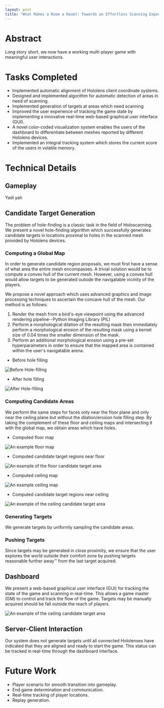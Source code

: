 ```yaml
---
layout: post
title: "What Makes a Room a Room?: Towards an Effortless Scanning Experience through Innovative Gamification"
---
```


# Abstract

Long story short, we now have a working multi-player game with meaningful user interactions.

# Tasks Completed

 * Implemented automatic alignment of Hololens client coordinate systems.
 * Designed and implemented algorithm for automatic detection of areas in need of scanning.
 * Implemented generation of targets at areas which need scanning
 * Improved the user experience of tracking the game state by implementing a innovative real-time web-based graphical user interface (GUI).
 * A novel color-coded visualization system enables the users of the dashboard to differentiate between meshes reported by different Hololens devices.
 * Implemented an integral tracking system which stores the current score of the users in volatile memory.
 
 
# Technical Details

## Gameplay

Yadi yah


## Candidate Target Generation

The problem of hole-finding is a classic task in the field of Holoscanning. We present a novel hole-finding algorithm which successfully generates candidate targets in locations proximal to holes in the scanned mesh provided by Hololens devices.  

### Computing a Global Map

In order to generate candidate region proposals, we must first have a sense of what area the entire mesh encompasses. A trivial solution would be to compute a convex hull of the current mesh. However, using a convex hull would allow targets to be generated outside the navigatable vicinity of the players.

We propose a novel approach which uses advanced graphics and image processing techniques to ascertain the concave hull of the mesh. Our method is as follows:

 1. Render the mesh from a bird's-eye viewpoint using the advanced rendering pipeline--Python Imaging Library (PIL)
 2. Perform a morphological dilation of the resulting mask then immediately perform a morphological erosion of the resulting mask using a kernel size of 0.04 times the smaller dimension of the mask.
 4. Perform an additional morphological erosion using a pre-set hyperparameters in order to ensure that the mapped area is contained within the user's navigatable arena.

 * Before hole filling

 ![Before Hole-filling](/images/global-before.png)
 
 * After hole filling
 
 ![After Hole-filling](/images/global-after.png)

### Computing Candidate Areas

We perform the same steps for faces only near the floor plane and only near the ceiling plane but without the dilation/erosion hole filling step. By taking the complement of these floor and ceiling maps and intersecting it with the global map, we obtain areas which have holes.

 * Computed floor map
 
 ![An example floor map](/images/floor_map.png)

 * Computed candidate target regions near floor
 
 ![An example of the floor candidate target area](/images/floor_cand.png)

 * Computed ceiling map
 
 ![An example ceiling map](/images/ceiling_map.png)

 * Computed candidate target regions near ceiling
 
 ![An example of the ceiling candidate target area](/images/ceiling_cand.png)


### Generating Targets

We generate targets by uniformly sampling the candidate areas.

### Pushing Targets

Since targets may be generated in close proximity, we ensure that the user explores the world outside their comfort zone by pushing targets reasonable further away™ from the last target acquired.


## Dashboard

We present a web-based graphical user interface (GUI) for tracking the state of the game and scanning in real-time. This allows a game master (GM) to control and track the flow of the game. Targets may be manually acquired should be fall outside the reach of players.

![An example of the ceiling candidate target area](/images/dashboard-screenshot.png)


## Server-Client Interaction

Our system does not generate targets until all connected Hololenses have indicated that they are aligned and ready to start the game. This status can be tracked in real-time through the dashboard interface.


# Future Work

 * Player scenario for smooth transition into gameplay.
 * End game determination and communication.
 * Real-time tracking of player locations.
 * Replay generation.


